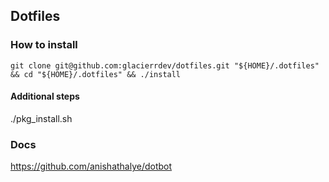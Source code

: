 ## Dotfiles

### How to install
`git clone git@github.com:glacierrdev/dotfiles.git "${HOME}/.dotfiles" && cd "${HOME}/.dotfiles" && ./install`

#### Additional steps
./pkg_install.sh

### Docs
https://github.com/anishathalye/dotbot
